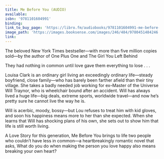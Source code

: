 ```yaml
---
title: Me Before You (AUDIO)
available:
isbn: '9781101604991'
binding:
link_to_buy_page: 'https://libro.fm/audiobooks/9781101604991-me-before-you'
image_path: 'https://images.booksense.com/images/246/484/9780451484246.jpg'
link:
---
```



The beloved New York Times bestseller—with more than five million copies sold—by the author of One Plus One and The Girl You Left Behind

They had nothing in common until love gave them everything to lose . . .

Louisa Clark is an ordinary girl living an exceedingly ordinary life—steady boyfriend, close family—who has barely been farther afield than their tiny village. She takes a badly needed job working for ex–Master of the Universe Will Traynor, who is wheelchair bound after an accident. Will has always lived a huge life—big deals, extreme sports, worldwide travel—and now he’s pretty sure he cannot live the way he is.

Will is acerbic, moody, bossy—but Lou refuses to treat him with kid gloves, and soon his happiness means more to her than she expected. When she learns that Will has shocking plans of his own, she sets out to show him that life is still worth living.

A Love Story for this generation, Me Before You brings to life two people who couldn’t have less in common—a heartbreakingly romantic novel that asks, What do you do when making the person you love happy also means breaking your own heart?